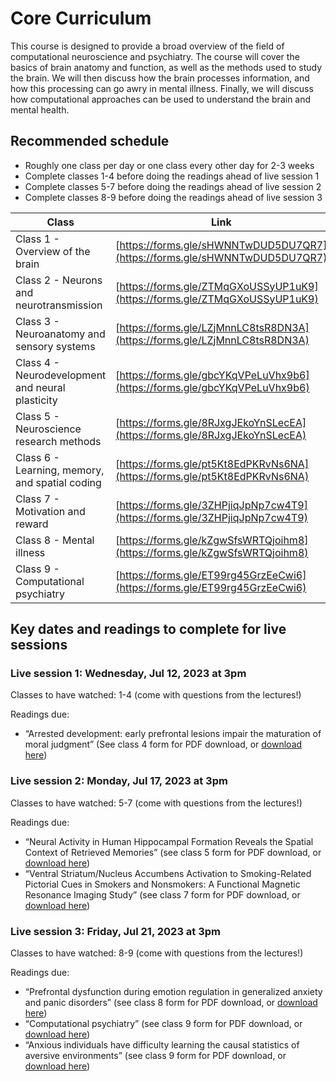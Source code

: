 # Core Curriculum

This course is designed to provide a broad overview of the field of computational neuroscience and psychiatry. The course will cover the basics of brain anatomy and function, as well as the methods used to study the brain. We will then discuss how the brain processes information, and how this processing can go awry in mental illness. Finally, we will discuss how computational approaches can be used to understand the brain and mental health.

## Recommended schedule
- Roughly one class per day or one class every other day for 2-3 weeks
- Complete classes 1-4 before doing the readings ahead of live session 1 
- Complete classes 5-7 before doing the readings ahead of live session 2 
- Complete classes 8-9 before doing the readings ahead of live session 3 

| Class | Link |
|-------|------|
| Class 1 - Overview of the brain | [https://forms.gle/sHWNNTwDUD5DU7QR7](https://forms.gle/sHWNNTwDUD5DU7QR7) |
| Class 2 - Neurons and neurotransmission | [https://forms.gle/ZTMqGXoUSSyUP1uK9](https://forms.gle/ZTMqGXoUSSyUP1uK9) |
| Class 3 - Neuroanatomy and sensory systems | [https://forms.gle/LZjMnnLC8tsR8DN3A](https://forms.gle/LZjMnnLC8tsR8DN3A) |
| Class 4 - Neurodevelopment and neural plasticity | [https://forms.gle/gbcYKqVPeLuVhx9b6](https://forms.gle/gbcYKqVPeLuVhx9b6) |
| Class 5 - Neuroscience research methods | [https://forms.gle/8RJxgJEkoYnSLecEA](https://forms.gle/8RJxgJEkoYnSLecEA) |
| Class 6 - Learning, memory, and spatial coding | [https://forms.gle/pt5Kt8EdPKRvNs6NA](https://forms.gle/pt5Kt8EdPKRvNs6NA) |
| Class 7 - Motivation and reward | [https://forms.gle/3ZHPjiqJpNp7cw4T9](https://forms.gle/3ZHPjiqJpNp7cw4T9) |
| Class 8 - Mental illness | [https://forms.gle/kZgwSfsWRTQjoihm8](https://forms.gle/kZgwSfsWRTQjoihm8) |
| Class 9 - Computational psychiatry | [https://forms.gle/ET99rg45GrzEeCwi6](https://forms.gle/ET99rg45GrzEeCwi6) |

## Key dates and readings to complete for live sessions

### **Live session 1**: Wednesday, Jul 12, 2023 at 3pm

Classes to have watched: 1-4 (come with questions from the lectures!)

Readings due: 
- “Arrested development: early prefrontal lesions impair the maturation of moral judgment” (See class 4 form for PDF download, or [download here](https://drive.google.com/drive/folders/1tqRcXhkakMIQ30x8TvlaATMkHpi887Tw?usp=drive_link)) 

### **Live session 2**: Monday, Jul 17, 2023 at 3pm

Classes to have watched: 5-7 (come with questions from the lectures!)

Readings due: 
- “Neural Activity in Human Hippocampal Formation Reveals the Spatial Context of Retrieved Memories” (see class 5 form for PDF download, or [download here](https://drive.google.com/drive/folders/1nVDCUUgJLW4JwUmxLbJ9xX0Jo1t7VkGy?usp=drive_link))
- “Ventral Striatum/Nucleus Accumbens Activation to Smoking-Related Pictorial Cues in Smokers and Nonsmokers: A Functional Magnetic Resonance Imaging Study” (see class 7 form for PDF download, or [download here](https://drive.google.com/drive/folders/1fq_jqyHwB0mPzcqYQERdNNManbL96qZA?usp=drive_link))

### **Live session 3**: Friday, Jul 21, 2023 at 3pm
Classes to have watched: 8-9 (come with questions from the lectures!)

Readings due: 
- “Prefrontal dysfunction during emotion regulation in generalized anxiety and panic disorders”  (see class 8 form for PDF download, or [download here](https://drive.google.com/drive/folders/1wnH4O1wJGhha_5wAHG9SwmlRlhe41_Fy?usp=drive_link))
- “Computational psychiatry” (see class 9 form for PDF download, or [download here](https://drive.google.com/drive/folders/1SSfAFxlXd8Fc75WjwrH3pWK4nyLPumL1?usp=drive_link))
- “Anxious individuals have difficulty learning the causal statistics of aversive environments”  (see class 9 form for PDF download, or [download here](https://drive.google.com/drive/folders/1SSfAFxlXd8Fc75WjwrH3pWK4nyLPumL1?usp=drive_link))
